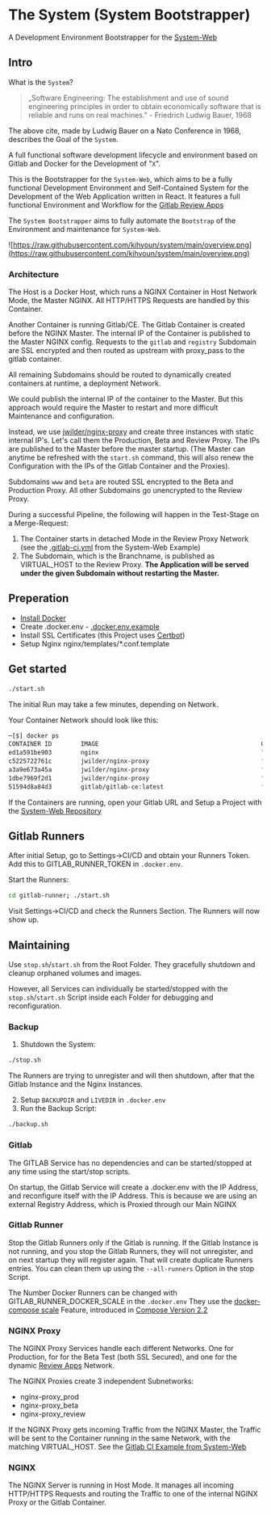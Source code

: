 # The System (System Bootstrapper)

A Development Environment Bootstrapper for the [System-Web](https://github.com/kihyoun/system-web)

## Intro

What is the `System`?

> „Software Engineering: The establishment and use of sound engineering principles in order to obtain economically software that is reliable and runs on real machines." - Friedrich Ludwig Bauer, 1968

The above cite, made by Ludwig Bauer on a Nato Conference in 1968, describes the Goal of the `System`.

A full functional software development lifecycle and environment based on Gitlab and Docker for the Development of "`X`". 

This is the Bootstrapper for the `System-Web`, which aims to be a fully functional Development Environment and Self-Contained System for the Development of the Web Application written in React. It features a full functional Environment and Workflow for the [Gitlab Review Apps](https://docs.gitlab.com/ee/ci/review_apps/)

The `System Bootstrapper` aims to fully automate the `Bootstrap` of the Environment and maintenance for `System-Web`.

![https://raw.githubusercontent.com/kihyoun/system/main/overview.png](https://raw.githubusercontent.com/kihyoun/system/main/overview.png)

### Architecture
The Host is a Docker Host, which runs a NGINX Container in Host Network Mode, the Master NGINX. All HTTP/HTTPS Requests are handled by this Container. 

Another Container is running Gitlab/CE. The Gitlab Container is created before the NGINX Master. The internal IP of the Container is published to the Master NGINX config. Requests to the `gitlab` and `registry` Subdomain are SSL encrypted and then routed as upstream with proxy_pass to the gitlab container. 

All remaining Subdomains should be routed to dynamically created containers at runtime, a deployment Network.

We could publish the internal IP of the container to the Master. But this approach would require the Master to restart and more difficult Maintenance and configuration.

Instead, we use [jwilder/nginx-proxy](https://hub.docker.com/r/jwilder/nginx-proxy) and create three instances with static internal IP's. Let's call them the Production, Beta and Review Proxy. The IPs are published to the Master before the master startup. (The Master can anytime be refreshed with the `start.sh` command, this will also renew the Configuration with the IPs of the Gitlab Container and the Proxies).

Subdomains `www` and `beta` are routed SSL encrypted to the Beta and Production Proxy. 
All other Subdomains go unencrypted to the Review Proxy.

During a successful Pipeline, the following will happen in the Test-Stage on a Merge-Request:
1. The Container starts in detached Mode in the Review Proxy Network (see the [.gitlab-ci.yml](https://github.com/kihyoun/system-web/blob/main/.gitlab-ci.yml#L70) from the System-Web Example)
2. The Subdomain, which is the Branchname, is published as VIRTUAL_HOST to the Review Proxy. **The Application will be served under the given Subdomain without restarting the Master.**

## Preperation

- [Install Docker](https://docs.docker.com/engine/install/ubuntu/)
- Create .docker.env - [.docker.env.example](https://github.com/kihyoun/system/blob/main/.docker.env.example)
- Install SSL Certificates (this Project uses [Certbot](https://ceratbot.eff.org/lets-encrypt/ubuntufocal-other))
- Setup Nginx nginx/templates/*.conf.template 

## Get started

```bash
./start.sh
```
The initial Run may take a few minutes, depending on Network. 

Your Container Network should look like this:
```bash
─[$] docker ps                                                                                                                                                                                                               [3:43:24]
CONTAINER ID        IMAGE                                             COMMAND                  CREATED             STATUS                    PORTS                                 NAMES
ed1a591be903        nginx                                             "/docker-entrypoint.…"   14 minutes ago      Up 14 minutes                                                   nginx_web_1
c5225722761c        jwilder/nginx-proxy                               "/app/docker-entrypo…"   14 minutes ago      Up 14 minutes             80/tcp                                nginx-proxy_review_1
a3a9e673a45a        jwilder/nginx-proxy                               "/app/docker-entrypo…"   14 minutes ago      Up 14 minutes             80/tcp                                nginx-proxy_prod_1
1dbe7969f2d1        jwilder/nginx-proxy                               "/app/docker-entrypo…"   14 minutes ago      Up 14 minutes             80/tcp                                nginx-proxy_beta_1
51594d8a84d3        gitlab/gitlab-ce:latest                           "/assets/wrapper"        14 minutes ago      Up 14 minutes (healthy)   80/tcp, 0.0.0.0:22->22/tcp, 443/tcp   gitlab_gitlab_1
```

If the Containers are running, open your Gitlab URL and Setup a Project with the [System-Web Repository](https://github.com/kihyoun/system-web)

## Gitlab Runners
After initial Setup, go to Settings->CI/CD and obtain your Runners Token. Add this to GITLAB_RUNNER_TOKEN in `.docker.env`.

Start the Runners:

```bash
cd gitlab-runner; ./start.sh
```

Visit Settings->CI/CD and check the Runners Section. The Runners will now show up.

## Maintaining

Use `stop.sh`/`start.sh` from the Root Folder. They gracefully shutdown and cleanup orphaned volumes and images.

However, all Services can individually be started/stopped with the `stop.sh`/`start.sh` Script inside each Folder for debugging and reconfiguration.

### Backup
1. Shutdown the System:
```bash
./stop.sh
```
The Runners are trying to unregister and will then shutdown, after that the Gitlab Instance and the Nginx Instances.

2. Setup `BACKUPDIR` and `LIVEDIR` in `.docker.env`
3. Run the Backup Script: 
```bash
./backup.sh
```

### Gitlab

The GITLAB Service has no dependencies and can be started/stopped at any time using the start/stop scripts. 

On startup, the Gitlab Service will create a .docker.env with the IP Address, and reconfigure itself with the IP Address. This is because we are using an external Registry Address, which is Proxied through our Main NGINX

### Gitlab Runner

Stop the Gitlab Runners only if the Gitlab is running. If the Gitlab Instance is not running, and you stop the Gitlab Runners, they will not unregister, and on next startup they will register again. That will create duplicate Runners entries. You can clean them up using the `--all-runners` Option in the stop Script.

The Number Docker Runners can be changed with GITLAB_RUNNER_DOCKER_SCALE in the `.docker.env`
They use the [docker-compose scale](https://docs.docker.com/compose/compose-file/compose-file-v2/#scale) Feature, introduced in [Compose Version 2.2](https://docs.docker.com/compose/compose-file/compose-versioning/#version-22)

### NGINX Proxy

The NGINX Proxy Services handle each different Networks. One for Production, for for the Beta Test (both SSL Secured), and one for the dynamic [Review Apps](https://docs.gitlab.com/ee/ci/review_apps/) Network.
 
The NGINX Proxies create 3 independent Subnetworks:

* nginx-proxy_prod
* nginx-proxy_beta
* nginx-proxy_review

If the NGINX Proxy gets incoming Traffic from the NGINX Master, the Traffic will be sent to the Container running in the same Network, with the matching VIRTUAL_HOST. See the [Gitlab CI Example from System-Web](https://github.com/kihyoun/system-web/blob/main/.gitlab-ci.yml#L70)

### NGINX 

The NGINX Server is running in Host Mode. It manages all incoming HTTP/HTTPS Requests and routing the Traffic to one of the internal NGINX Proxy or the Gitlab Container.





